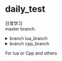 # daily_test 
日常学习  
master branch.
<details>
<summary>branch lua_branch</summary>
[]: https://github.com/shaofeichang/daily_test/
</details>
<details>
<summary>branch cpp_branch</summary>
[]: https://github.com/shaofeichang/daily_test/
</details>

For lua or Cpp and others
